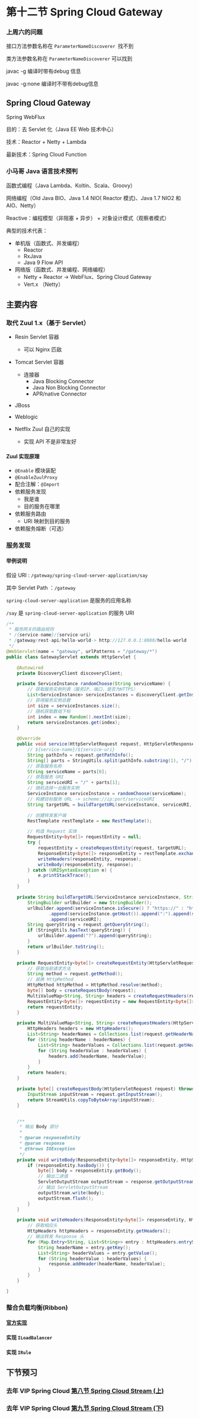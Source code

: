 # 第十二节 Spring Cloud Gateway



### 上周六的问题

接口方法参数名称在 `ParameterNameDiscoverer `找不到

类方法参数名称在 `ParameterNameDiscoverer` 可以找到



javac -g  编译时带有debug 信息

javac -g:none 编译时不带有debug信息



## Spring Cloud Gateway

Spring WebFlux

目的：去 Servlet 化（Java EE Web 技术中心）

技术：Reactor + Netty + Lambda

最新技术：Spring Cloud Function



### 小马哥 Java 语言技术预判

函数式编程（Java Lambda、Koltin、Scala、Groovy）

网络编程（Old Java BIO、Java 1.4 NIO( Reactor 模式)、Java 1.7 NIO2 和 AIO、Netty）

Reactive：编程模型（非阻塞 + 异步） + 对象设计模式（观察者模式）

典型的技术代表：

* 单机版（函数式、并发编程）
  * Reactor
  * RxJava
  * Java 9 Flow API
* 网络版（函数式、并发编程、网络编程）
  * Netty + Reactor -> WebFlux、Spring Cloud Gateway
  * Vert.x （Netty）



## 主要内容



### 取代 Zuul 1.x（基于 Servlet）

* Resin Servlet 容器
  * 可以 Nginx 匹敌

* Tomcat Servlet 容器
  * 连接器
    * Java Blocking Connector
    * Java Non Blocking Connector
    * APR/native Connector
* JBoss
* Weblogic



* Netflix Zuul 自己的实现
  * 实现 API 不是非常友好

#### Zuul 实现原理

*  `@Enable` 模块装配
  * `@EnableZuulProxy`
  * 配合注解：`@Import`
* 依赖服务发现
  * 我是谁
  * 目的服务在哪里
* 依赖服务路由
  * URI 映射到目的服务
* 依赖服务熔断（可选）



### 服务发现



#### 举例说明

假设 URI : `/gateway/spring-cloud-server-application/say`

其中 Servlet Path ：`/gateway`

`spring-cloud-server-application` 是服务的应用名称

`/say` 是 `spring-cloud-server-application` 的服务 URI



```java
/**
 * 服务网关的路由规则
 * /{service-name}/{service-uri}
 * /gateway/rest-api/hello-world-> http://127.0.0.1:8080/hello-world
 */
@WebServlet(name = "gateway", urlPatterns = "/gateway/*")
public class GatewayServlet extends HttpServlet {

    @Autowired
    private DiscoveryClient discoveryClient;

    private ServiceInstance randomChoose(String serviceName) {
        // 获取服务实例列表（服务IP、端口、是否为HTTPS）
        List<ServiceInstance> serviceInstances = discoveryClient.getInstances(serviceName);
        // 获得服务实例总数
        int size = serviceInstances.size();
        // 随机获取数组下标
        int index = new Random().nextInt(size);
        return serviceInstances.get(index);
    }

    @Override
    public void service(HttpServletRequest request, HttpServletResponse response) throws ServletException, IOException {
        // ${service-name}/${service-uri}
        String pathInfo = request.getPathInfo();
        String[] parts = StringUtils.split(pathInfo.substring(1), "/");
        // 获取服务名称
        String serviceName = parts[0];
        // 获取服务 URI
        String serviceURI = "/" + parts[1];
        // 随机选择一台服务实例
        ServiceInstance serviceInstance = randomChoose(serviceName);
        // 构建目标服务 URL -> scheme://ip:port/serviceURI
        String targetURL = buildTargetURL(serviceInstance, serviceURI, request);

        // 创建转发客户端
        RestTemplate restTemplate = new RestTemplate();

        // 构造 Request 实体
        RequestEntity<byte[]> requestEntity = null;
        try {
            requestEntity = createRequestEntity(request, targetURL);
            ResponseEntity<byte[]> responseEntity = restTemplate.exchange(requestEntity, byte[].class);
            writeHeaders(responseEntity, response);
            writeBody(responseEntity, response);
        } catch (URISyntaxException e) {
            e.printStackTrace();
        }
    }

    private String buildTargetURL(ServiceInstance serviceInstance, String serviceURI, HttpServletRequest request) {
        StringBuilder urlBuilder = new StringBuilder();
        urlBuilder.append(serviceInstance.isSecure() ? "https://" : "http://")
                .append(serviceInstance.getHost()).append(":").append(serviceInstance.getPort())
                .append(serviceURI);
        String queryString = request.getQueryString();
        if (StringUtils.hasText(queryString)) {
            urlBuilder.append("?").append(queryString);
        }
        return urlBuilder.toString();
    }

    private RequestEntity<byte[]> createRequestEntity(HttpServletRequest request, String url) throws URISyntaxException, IOException {
        // 获取当前请求方法
        String method = request.getMethod();
        // 装换 HttpMethod
        HttpMethod httpMethod = HttpMethod.resolve(method);
        byte[] body = createRequestBody(request);
        MultiValueMap<String, String> headers = createRequestHeaders(request);
        RequestEntity<byte[]> requestEntity = new RequestEntity<byte[]>(body, headers, httpMethod, new URI(url));
        return requestEntity;
    }

    private MultiValueMap<String, String> createRequestHeaders(HttpServletRequest request) {
        HttpHeaders headers = new HttpHeaders();
        List<String> headerNames = Collections.list(request.getHeaderNames());
        for (String headerName : headerNames) {
            List<String> headerValues = Collections.list(request.getHeaders(headerName));
            for (String headerValue : headerValues) {
                headers.add(headerName, headerValue);
            }
        }
        return headers;
    }

    private byte[] createRequestBody(HttpServletRequest request) throws IOException {
        InputStream inputStream = request.getInputStream();
        return StreamUtils.copyToByteArray(inputStream);
    }


    /**
     * 输出 Body 部分
     *
     * @param responseEntity
     * @param response
     * @throws IOException
     */
    private void writeBody(ResponseEntity<byte[]> responseEntity, HttpServletResponse response) throws IOException {
        if (responseEntity.hasBody()) {
            byte[] body = responseEntity.getBody();
            // 输出二进值
            ServletOutputStream outputStream = response.getOutputStream();
            // 输出 ServletOutputStream
            outputStream.write(body);
            outputStream.flush();
        }
    }

    private void writeHeaders(ResponseEntity<byte[]> responseEntity, HttpServletResponse response) {
        // 获取相应头
        HttpHeaders httpHeaders = responseEntity.getHeaders();
        // 输出转发 Response 头
        for (Map.Entry<String, List<String>> entry : httpHeaders.entrySet()) {
            String headerName = entry.getKey();
            List<String> headerValues = entry.getValue();
            for (String headerValue : headerValues) {
                response.addHeader(headerName, headerValue);
            }
        }
    }

}
```





### 整合负载均衡(Ribbon)

#### [官方实现](http://cloud.spring.io/spring-cloud-static/Finchley.SR1/single/spring-cloud.html#_ribbon_with_zookeeper)



#### 实现 `ILoadBalancer`



#### 实现 `IRule`







## 下节预习

### 去年 VIP Spring Cloud [第八节 Spring Cloud Stream (上)](http://git.gupaoedu.com/vip/xiaomage-space/tree/master/VIP%E8%AF%BE/spring-cloud/lesson-8)

### 去年 VIP Spring Cloud [第九节 Spring Cloud Stream (下)](http://git.gupaoedu.com/vip/xiaomage-space/tree/master/VIP%E8%AF%BE/spring-cloud/lesson-9)





